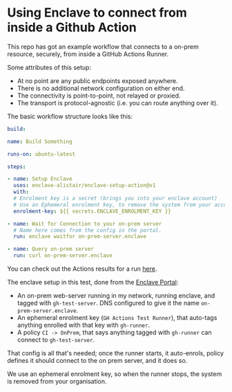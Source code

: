 # Using Enclave to connect from inside a Github Action

This repo has got an example workflow that connects to a on-prem resource, securely, 
from inside a GitHub Actions Runner.

Some attributes of this setup:

- At no point are any public endpoints exposed anywhere.
- There is no additional network configuration on either end.
- The connectivity is point-to-point, not relayed or proxied.
- The transport is protocol-agnostic (i.e. you can route anything over it).

The basic workflow structure looks like this:

```yaml
build:

name: Build Something

runs-on: ubuntu-latest

steps:

- name: Setup Enclave
  uses: enclave-alistair/enclave-setup-action@v1
  with:
  # Enrolment key is a secret (brings you into your enclave account)
  # Use an Ephemeral enrolment key, to remove the system from your account once the action is finished.
  enrolment-key: ${{ secrets.ENCLAVE_ENROLMENT_KEY }}

- name: Wait for Connection to your on-prem server 
  # Name here comes from the config in the portal.
  run: enclave waitfor on-prem-server.enclave

- name: Query on-prem server
  run: curl on-prem-server.enclave

```

You can check out the Actions results for a run [here](https://github.com/enclave-alistair/gh-actions-enclave/runs/2841198674).

The enclave setup in this test, done from the [Enclave Portal](https://portal.enclave.io):

- An on-prem web-server running in my network, running enclave, and tagged with `gh-test-server`.  DNS configured to give it the name `on-prem-server.enclave`.
- An ephemeral enrolment key (`GH Actions Test Runner`), that auto-tags anything enrolled with that key with `gh-runner`.
- A policy `CI -> OnPrem`, that says anything tagged with `gh-runner` can connect to `gh-test-server`.

That config is all that's needed; once the runner starts, it auto-enrols, policy defines it should connect to the on prem server, and it does so.

We use an ephemeral enrolment key, so when the runner stops, the system is removed from your organisation.
